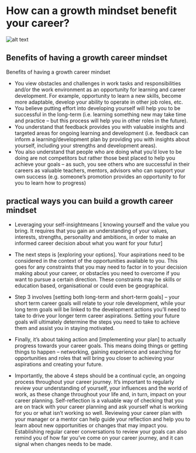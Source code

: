 # How can a growth mindset benefit your career?

![alt text](https://www.hudson.sg/wp-content/cache/bb-plugin/cache/growth-mindset-1024x731-landscape.jpg)


## Benefits of having a growth career mindset

Benefits of having a growth career mindset
- You view obstacles and challenges in work tasks and responsibilities and/or the work environment as an opportunity for learning and career development. For example, opportunity to learn a new skills, become more adaptable, develop your ability to operate in other job roles, etc. 
- You believe putting effort into developing yourself will help you to be successful in the long-term (i.e. learning something new may take time and practice – but this process will help you in other roles in the future).
- You understand that feedback provides you with valuable insights and targeted areas for ongoing learning and development (i.e. feedback can inform a learning/development plan by providing you with insights about yourself, including your strengths and development areas).
- You also understand that people who are doing what you’d love to be doing are not competitors but rather those best placed to help you achieve your goals – as such, you see others who are successful in their careers as valuable teachers, mentors, advisors who can support your own success (e.g. someone’s promotion provides an opportunity to for you to learn how to progress)
## practical ways you can build a growth career mindset

- Leveraging your self-insightmeans [ knowing yourself and the value you bring. It requires that you gain an understanding of your values, interests, strengths, personality and ambitions, in order to make an informed career decision about what you want for your futur]
- The next steps is [exploring your options]. Your aspirations need to be considered in the context of the opportunities available to you. This goes for any constraints that you may need to factor in to your decision making about your career, or obstacles you need to overcome if you want to pursue a certain direction. These constraints may be skills or education based, organisational or could even be geographical.
- Step 3 involves [setting both long-term and short-term goals] – your short term career goals will relate to your role development, while your long term goals will be linked to the development actions you’ll need to take to drive your longer term career aspirations. Setting your future goals will ultimately determine the steps you need to take to achieve them and assist you in staying motivated.
- Finally, it’s about taking action and [implementing your plan] to actually progress towards your career goals. This means doing things or getting things to happen – networking, gaining experience and searching for opportunities and roles that will bring you closer to achieving your aspirations and creating your future.

- Importantly, the above 4 steps should be a continual cycle, an ongoing process throughout your career journey. It’s important to regularly review your understanding of yourself, your influences and the world of work, as these change throughout your life and, in turn, impact on your career planning. Self-reflection is a valuable way of checking that you are on track with your career planning and ask yourself what is working for you or what isn’t working so well. Reviewing your career plan with your manager or a mentor can help guide your reflection and help you to learn about new opportunities or changes that may impact you. Establishing regular career conversations to review your goals can also remind you of how far you’ve come on your career journey, and it can signal when changes needs to be made.
